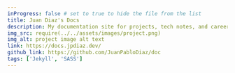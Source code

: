 ```yaml
---
inProgress: false # set to true to hide the file from the list
title: Juan Diaz's Docs
description: My documentation site for projects, tech notes, and career advancement.
img_src: require(../../assets/images/project.png)
img_alt: project image alt text
link: https://docs.jpdiaz.dev/
github_link: https://github.com/JuanPabloDiaz/doc
tags: ['Jekyll', 'SASS']
---
```

